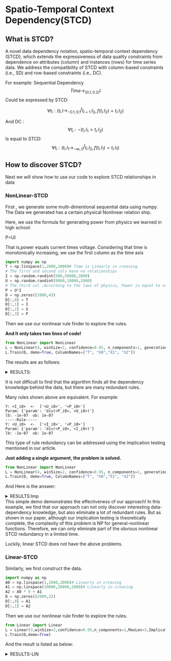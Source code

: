 # Spatio-Temporal Context Dependency(STCD) 

## What is STCD?
A novel data dependency notation, spatio-temporal context dependency (STCD), which extends the expressiveness of data quality constraints from dependence on attributes (column) and  instances (rows) for time series data. We address the compatibility of STCD with column-based constraints (i.e., SD) and row-based constraints (i.e., DC).

For example:
Sequential Dependency 
$$
Time \rightarrow_{(0.1,0.2)} \mathsf{I}
$$
Could be expressed by STCD:

$$
 \forall t_i: (t_i.\mathsf{I}\rightarrow_{-0.1,0.1}^f t_{i+1}.\mathsf{I_2} ,f(t_i.\mathsf{I_2})=t_i.\mathsf{I_2})
$$

And DC :
$$
\forall t_i: \neg(t_i.I_1>t_i.I_2)
$$
Is equal to STCD:
$$
\forall t_i:(t_i.I_1\rightarrow_{-\infty,0}^f t_i.I_2 ,f(t_i.I_1)=t_i.I_1) 
$$



## How to discover STCD? 
Next we will show how to use our code to explore STCD relationships in data


### NonLinear-STCD
First , we generate some multi-dimentional sequential data using numpy.
The Data we generated has a certain physical Nonlinear relation ship.

Here, we use the formula for generating power from physics we learned in high school: 

P=UI

That is,power equals current times voltage.
Considering that time is monotonically increasing, we use the first column as the time axis

```python
import numpy as np
T = np.linspace(1,2000,2000)# Time is Linearly in creasing
# The first and second cols have no relationships
I = np.random.randint(500,50000,2000)
U = np.random.randint(9000,10000,2000)
# The third col :According to the laws of physics, Power is equal to current times voltage
P = U*I
D = np.zeros((2000,4))
D[:,0] = T
D[:,1] = I
D[:,2] = U
D[:,3] = P
```

Then we use our nonlinear rule finder to explore the rules.

**And It only takes two lines of code!**

```python
from NonLinear import NonLinear
L = NonLinear(4, winSize=2, confidence=0.95, n_components=1, generations=20)
L.Train(D, demo=True, ColumnNames=["T", "X0","X1", "X2"])
```
The results are as follows:
<details>
  <summary>RESULTS:</summary>

```

============================
-----Rule-----
Y: <T_i0>  <-  ['<I_i0>', '<U_i0>', '<T_i1>']
Param: {'param': 'sub(<T_i1>, div(add(<T_i1>, <T_i1>), div(sub(<I_i0>, <I_i0>), <U_i0>)))'}
lb: -1e-07 	ub: 1e-07
-----Rule-----
Y: <I_i0>  <-  ['<U_i0>', '<P_i0>']
Param: {'param': 'div(<P_i0>, <U_i0>)'}
lb: -1e-07 	ub: 1e-07
-----Rule-----
Y: <U_i0>  <-  ['<I_i0>', '<P_i0>']
Param: {'param': 'div(<P_i0>, <I_i0>)'}
lb: -1e-07 	ub: 1e-07
-----Rule-----
Y: <P_i0>  <-  ['<I_i0>', '<U_i0>']
Param: {'param': 'mul(<I_i0>, <U_i0>)'}
lb: -1e-07 	ub: 1e-07
-----Rule-----
Y: <T_i1>  <-  ['<T_i0>', '<I_i0>', '<U_i0>', '<P_i0>', '<I_i1>', '<U_i1>']
Param: {'param': 'add(div(add(<I_i1>, <U_i0>), mul(div(div(<U_i1>, <P_i0>), <U_i1>), <I_i0>)), <T_i0>)'}
lb: -1e-07 	ub: 1e-07
-----Rule-----
Y: <I_i1>  <-  ['<U_i1>', '<P_i1>']
Param: {'param': 'div(<P_i1>, <U_i1>)'}
lb: -1e-07 	ub: 1e-07
-----Rule-----
Y: <U_i1>  <-  ['<I_i1>', '<P_i1>']
Param: {'param': 'div(<P_i1>, <I_i1>)'}
lb: -1e-07 	ub: 1e-07
-----Rule-----
Y: <P_i1>  <-  ['<I_i1>', '<U_i1>']
Param: {'param': 'mul(<I_i1>, <U_i1>)'}
lb: -1e-07 	ub: 1e-07
============================
```

</details>




It is not difficult to find that the algorithm finds all the dependency knowledge behind the data, 
but there are many redundant rules.

Many rules shown above are equivalent. For example:
```
Y: <I_i0>  <-  ['<U_i0>', '<P_i0>']
Param: {'param': 'div(<P_i0>, <U_i0>)'}
lb: -1e-07 	ub: 1e-07
-----Rule-----
Y: <U_i0>  <-  ['<I_i0>', '<P_i0>']
Param: {'param': 'div(<P_i0>, <I_i0>)'}
lb: -1e-07 	ub: 1e-07
```


This type of rule redundancy can be addressed using the implication testing mentioned in our article.

**Just adding a single argument, the problem is solved.**

```python
from NonLinear import NonLinear
L = NonLinear(4, winSize=2, confidence=0.95, n_components=1, generations=20, ImplicationCheck = True)
L.Train(D, demo=True, ColumnNames=["T", "X0","X1", "X2"])
```

And Here is the answer:

<details>
  <summary>RESULTS:Imp</summary>

```
============================
Rules Discovered: 8
Rules Implied: 3
Proportion of Redundancy Eliminated: 3 / 8  = 0.375
============================
-----Rule-----
Y: <T_i0>  <-  ['<I_i0>', '<U_i0>', '<T_i1>']
Param: {'param': 'sub(<T_i1>, div(add(<T_i1>, <T_i1>), div(sub(<I_i0>, <I_i0>), <U_i0>)))'}
lb: -1e-07 	ub: 1e-07
-----Rule-----
Y: <I_i0>  <-  ['<U_i0>', '<P_i0>']
Param: {'param': 'div(<P_i0>, <U_i0>)'}
lb: -1e-07 	ub: 1e-07
-----Rule-----
Y: <T_i1>  <-  ['<T_i0>', '<I_i0>']
Param: {'param': 'add(div(<I_i0>, <I_i0>), <T_i0>)'}
lb: -1e-07 	ub: 1e-07
-----Rule-----
Y: <I_i1>  <-  ['<U_i1>', '<P_i1>']
Param: {'param': 'div(<P_i1>, <U_i1>)'}
lb: -1e-07 	ub: 1e-07
-----Rule-----
Y: <P_i1>  <-  ['<I_i1>', '<U_i1>']
Param: {'param': 'mul(<U_i1>, <I_i1>)'}
lb: -1e-07 	ub: 1e-07
============================
```
</details>
This simple demo demonstrates the effectiveness of our approach!
In this example, we find that our approach can not only discover interesting data-dependency knowledge, but also eliminate a lot of redundant rules.
But as shown in our paper, although our implication testing is theoretically 
complete, the complexity of this problem is NP for general-nonlinear functions.
Therefore, we can only eliminate part of the obvious nonlinear STCD redundancy in a limited time.

Luckily, linear STCD does not have the above problems.

### Linear-STCD

Similarly, we first construct the data.
```python
import numpy as np
A0 = np.linspace(1,2000,2000)# Linearly in creasing
A1 = np.linspace(10000,20000,2000)# Linearly in creasing
A2 = A0 * 9 + A1
D = np.zeros((2000,2))
D[:,0] = A1
D[:,1] = A2
```
Then we use our nonlinear rule finder to explore the rules.

```python
from Linear import Linear
L = Linear(3,winSize=2,confidence=0.95,n_components=1,MaxLen=3,ImplicationCheck =True)
L.Train(D,demo=True)
```
And the result is listed as below:



<details>
  <summary>RESULTS-LIN</summary>
```
Rules Discovered: 6
Rules Implied: 1
Proportion of Redundancy Eliminated: 1 / 6  = 0.16666666666666666
============================
Rule Discovered:
-----Rule-----
Y: <0-0>  <-  ['<0-1>', '<1-0>']
Param: {'Type': 'Linear', 'coef': [0.0, 1.0], 'intercept': -1.0}
lb: -1.0825797627565288e-06 	ub: 1.0825797627565288e-06
-----Rule-----
Y: <0-1>  <-  ['<0-0>', '<0-2>']
Param: {'Type': 'Linear', 'coef': [-1.0, 1.0], 'intercept': -0.0}
lb: -4.6620296436523785e-06 	ub: 4.6620296436523785e-06
-----Rule-----
Y: <0-2>  <-  ['<0-0>', '<0-1>']
Param: {'Type': 'Linear', 'coef': [1.0, 1.0], 'intercept': 0.0}
lb: -2.5561066336864683e-06 	ub: 2.5561066336864683e-06
-----Rule-----
Y: <1-1>  <-  ['<0-0>', '<1-2>']
Param: {'Type': 'Linear', 'coef': [-1.0, 1.0], 'intercept': -1.0}
lb: -4.661308252601545e-06 	ub: 4.661308252601545e-06
-----Rule-----
Y: <1-2>  <-  ['<0-0>', '<1-1>']
Param: {'Type': 'Linear', 'coef': [1.0, 1.0], 'intercept': 1.0}
lb: -2.558575209116962e-06 	ub: 2.558575209116962e-06
```
</details>